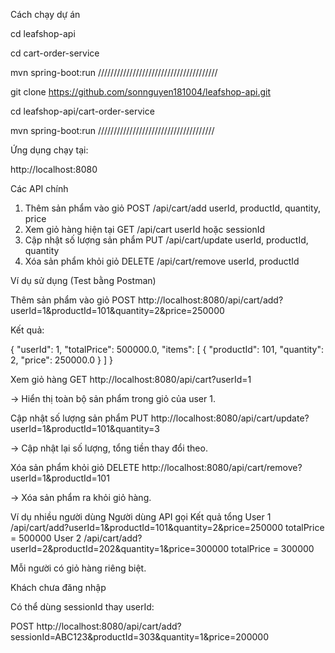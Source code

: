 Cách chạy dự án

cd leafshop-api

cd cart-order-service

mvn spring-boot:run
//////////////////////////////////////

git clone https://github.com/sonnguyen181004/leafshop-api.git

cd leafshop-api/cart-order-service

mvn spring-boot:run
/////////////////////////////////////



Ứng dụng chạy tại:

 http://localhost:8080

Các API chính
1. Thêm sản phẩm vào giỏ	POST	/api/cart/add	userId, productId, quantity, price	 
2. Xem giỏ hàng hiện tại	GET	/api/cart	userId hoặc sessionId
3. Cập nhật số lượng sản phẩm	PUT	/api/cart/update	userId, productId, quantity	
4. Xóa sản phẩm khỏi giỏ	DELETE	/api/cart/remove	userId, productId
   
Ví dụ sử dụng (Test bằng Postman)

Thêm sản phẩm vào giỏ
POST http://localhost:8080/api/cart/add?userId=1&productId=101&quantity=2&price=250000


Kết quả:

{
  "userId": 1,
  "totalPrice": 500000.0,
  "items": [
    { "productId": 101, "quantity": 2, "price": 250000.0 }
  ]
}

Xem giỏ hàng
GET http://localhost:8080/api/cart?userId=1


→ Hiển thị toàn bộ sản phẩm trong giỏ của user 1.

 Cập nhật số lượng sản phẩm
PUT http://localhost:8080/api/cart/update?userId=1&productId=101&quantity=3


→ Cập nhật lại số lượng, tổng tiền thay đổi theo.

 Xóa sản phẩm khỏi giỏ
DELETE http://localhost:8080/api/cart/remove?userId=1&productId=101


→ Xóa sản phẩm ra khỏi giỏ hàng.

Ví dụ nhiều người dùng
Người dùng	API gọi	Kết quả tổng
User 1	/api/cart/add?userId=1&productId=101&quantity=2&price=250000	totalPrice = 500000
User 2	/api/cart/add?userId=2&productId=202&quantity=1&price=300000	totalPrice = 300000

 Mỗi người có giỏ hàng riêng biệt.

Khách chưa đăng nhập

Có thể dùng sessionId thay userId:

POST http://localhost:8080/api/cart/add?sessionId=ABC123&productId=303&quantity=1&price=200000
